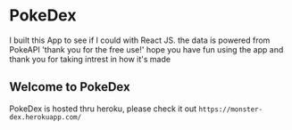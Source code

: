 # PokeDex 

I built this App to see if I could with React JS.
the data is powered from PokeAPI 'thank you for the free use!' hope you have fun using the app
and thank you for taking intrest in how it's made

## Welcome to PokeDex

PokeDex is hosted thru heroku, please
check it out
`https://monster-dex.herokuapp.com/`
